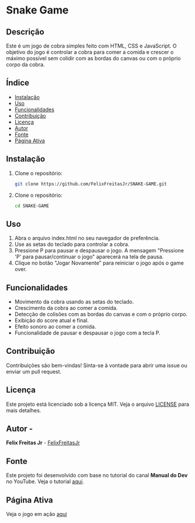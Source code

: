 # Snake Game

## Descrição
Este é um jogo de cobra simples feito com HTML, CSS e JavaScript. O objetivo do jogo é controlar a cobra para comer a comida e crescer o máximo possível sem colidir com as bordas do canvas ou com o próprio corpo da cobra.

## Índice
- [Instalação](#instalação)
- [Uso](#uso)
- [Funcionalidades](#funcionalidades)
- [Contribuição](#contribuição)
- [Licença](#licença)
- [Autor](#autor)
- [Fonte](#fonte)
- [Página Ativa](#página-ativa)

## Instalação
1. Clone o repositório:
   ```sh
   git clone https://github.com/FelixFreitasJr/SNAKE-GAME.git
2. Clone o repositório:
    ```sh
    cd SNAKE-GAME

## Uso
1. Abra o arquivo index.html no seu navegador de preferência.
2. Use as setas do teclado para controlar a cobra.
3. Pressione P para pausar e despausar o jogo. A mensagem "Pressione 'P' para pausar/continuar o jogo" aparecerá na tela de pausa.
4. Clique no botão "Jogar Novamente" para reiniciar o jogo após o game over.

## Funcionalidades
- Movimento da cobra usando as setas do teclado.
- Crescimento da cobra ao comer a comida.
- Detecção de colisões com as bordas do canvas e com o próprio corpo.
- Exibição do score atual e final.
- Efeito sonoro ao comer a comida.
- Funcionalidade de pausar e despausar o jogo com a tecla P.

## Contribuição
Contribuições são bem-vindas! Sinta-se à vontade para abrir uma issue ou enviar um pull request.

## Licença
Este projeto está licenciado sob a licença MIT. Veja o arquivo [LICENSE](https://github.com/FelixFreitasJr/SNAKE-GAME/blob/main/LICENSE) para mais detalhes.

## Autor - 
**Felix Freitas Jr** - [FelixFreitasJr](https://github.com/FelixFreitasJr) 

## Fonte 
Este projeto foi desenvolvido com base no tutorial do canal **Manual do Dev** no YouTube. Veja o tutorial [aqui](https://www.youtube.com/watch?v=LyWSsZktVOg).

## Página Ativa
Veja o jogo em ação [aqui](https://felixfreitasjr.github.io/SNAKE-GAME/) 